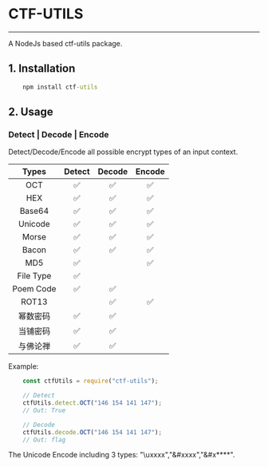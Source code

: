 # CTF-UTILS
--- 

A NodeJs based ctf-utils package.

## 1. Installation
```cmd
    npm install ctf-utils
```

## 2. Usage

### Detect | Decode | Encode

Detect/Decode/Encode all possible encrypt types of an input context.

|   Types   | Detect | Decode | Encode |
| :-------: | :----: | :----: | :----: |
|    OCT    |   ✅    |   ✅    |   ✅    |
|    HEX    |   ✅    |   ✅    |   ✅    |
|  Base64   |   ✅    |   ✅    |   ✅    |
|  Unicode  |   ✅    |   ✅    |   ✅    |
|   Morse   |   ✅    |   ✅    |   ✅    |
|   Bacon   |   ✅    |   ✅    |   ✅    |
|    MD5    |   ✅    |        |   ✅    |
| File Type |   ✅    |        |        |
| Poem Code |   ✅    |   ✅    |        |
|   ROT13   |        |   ✅    |   ✅    |
| 幂数密码  |   ✅    |   ✅    |        |
| 当铺密码  |   ✅    |   ✅    |        |
| 与佛论禅  |   ✅    |   ✅    |        |

Example:
```javascript
    const ctfUtils = require("ctf-utils");

    // Detect
    ctfUtils.detect.OCT("146 154 141 147");
    // Out: True

    // Decode
    ctfUtils.decode.OCT("146 154 141 147");
    // Out: flag
```

The Unicode Encode including 3 types: "\uxxxx","&#xxxx","&#x****".